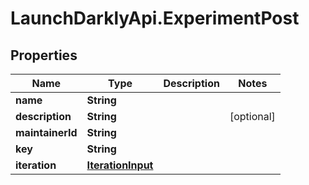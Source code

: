 # LaunchDarklyApi.ExperimentPost

## Properties

Name | Type | Description | Notes
------------ | ------------- | ------------- | -------------
**name** | **String** |  | 
**description** | **String** |  | [optional] 
**maintainerId** | **String** |  | 
**key** | **String** |  | 
**iteration** | [**IterationInput**](IterationInput.md) |  | 


